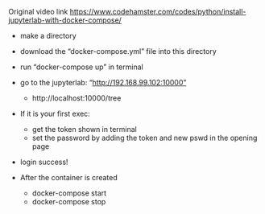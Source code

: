 Original video link https://www.codehamster.com/codes/python/install-jupyterlab-with-docker-compose/

* make a directory
* download the “docker-compose.yml” file into this directory
* run “docker-compose up” in terminal
* go to the jupyterlab: “http://192.168.99.102:10000”
    * http://localhost:10000/tree
* If it is your first exec:
    * get the token shown in terminal
    * set the password by adding the token and new pswd in the opening page
* login success!

* After the container is created
    * docker-compose start
    * docker-compose stop